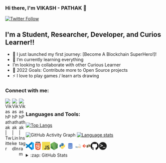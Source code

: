 ### Hi there, I'm VIKASH - PATHAK  👋 

[![Twitter Follow](https://img.shields.io/twitter/follow/vikashPathak?color=1DA1F2&logo=twitter&style=for-the-badge)](https://twitter.com/VikashP31819760)


## I'm a Student, Researcher, Developer, and Curios Learner!!

- 🔭 I just launched my first journey: [Become A Blockchain SuperHero!]!
- 🌱 I’m currently learning everything
-  I’m looking to collaborate with other Curious Learner
- 🥅 2022 Goals: Contribute more to Open Source projects
- ⚡  I love to play games / learn arts drawing

### Connect with me:

<img align="left" alt="VikashPathak | Twitter" width="22px" src="https://cdn.jsdelivr.net/npm/simple-icons@v3/icons/twitter.svg" />
<img align="left" alt="VikashPathak | LinkedIn" width="22px" src="https://cdn.jsdelivr.net/npm/simple-icons@v3/icons/linkedin.svg" />
<img align="left" alt="VikashPathak | Instagram" width="22px" src="https://cdn.jsdelivr.net/npm/simple-icons@v3/icons/instagram.svg" /> 

<br />

### Languages and Tools:
[![Top Langs](https://github-readme-stats.vercel.app/api/top-langs/?username=chotapathak&layout=compact)](https://github.com/anuraghazra/github-readme-stats)

![GitHub Activity Graph](https://activity-graph.herokuapp.com/graph?username=chotapathak) 
[![Language stats](https://github-readme-stats.vercel.app/api?username=chotapathak)](https://github.com/anuraghazra/github-readme-stats)

<img align="left" alt="Visual Studio Code" width="26px" src="https://raw.githubusercontent.com/github/explore/80688e429a7d4ef2fca1e82350fe8e3517d3494d/topics/visual-studio-code/visual-studio-code.png" />
<img align="left" alt="HTML5" width="26px" src="https://raw.githubusercontent.com/github/explore/80688e429a7d4ef2fca1e82350fe8e3517d3494d/topics/html/html.png" /> 
<img align="left" alt="JavaScript" width="26px" src="https://raw.githubusercontent.com/github/explore/80688e429a7d4ef2fca1e82350fe8e3517d3494d/topics/javascript/javascript.png" />
<img align="left" alt="Node.js" width="26px" src="https://raw.githubusercontent.com/github/explore/80688e429a7d4ef2fca1e82350fe8e3517d3494d/topics/nodejs/nodejs.png" />
<img align="left" alt="Python" width="26px" src="https://raw.githubusercontent.com/github/explore/361e2821e2dea67711cde99c9c40ed357061cf27/topics/python/python.png" /> 
<img align="left" alt="SQL" width="26px" src="https://raw.githubusercontent.com/github/explore/80688e429a7d4ef2fca1e82350fe8e3517d3494d/topics/sql/sql.png" /> 
<img align="left" alt="MySQL" width="26px" src="https://raw.githubusercontent.com/github/explore/80688e429a7d4ef2fca1e82350fe8e3517d3494d/topics/mysql/mysql.png" />
<img align="left" alt="Git" width="26px" src="https://raw.githubusercontent.com/github/explore/80688e429a7d4ef2fca1e82350fe8e3517d3494d/topics/git/git.png" />
<img align="left" alt="GitHub" width="26px" src="https://raw.githubusercontent.com/github/explore/78df643247d429f6cc873026c0622819ad797942/topics/github/github.png" />
<img align="left" alt="Terminal" width="26px" src="https://raw.githubusercontent.com/github/explore/80688e429a7d4ef2fca1e82350fe8e3517d3494d/topics/terminal/terminal.png" />

<br />
<br />

<details>
  <summary>:zap: GitHub Stats</summary>

  <img align="left" alt="chotapathak's GitHub Stats" src="https://github-readme-stats.chotapathak.vercel.app/api?username=chotapathak&show_icons=true&hide_border=true" />

</details>
